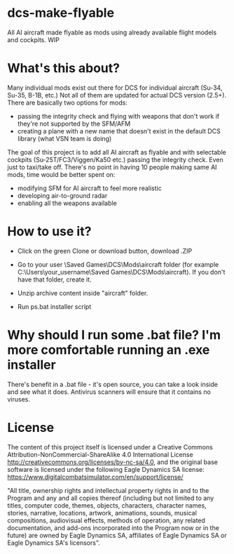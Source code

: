 # dcs-make-flyable
All AI aircraft made flyable as mods using already available flight models and cockpits. WIP

# What's this about?
Many individual mods exist out there for DCS for individual aircraft (Su-34, Su-35, B-1B, etc.) Not all of them are updated for actual DCS version (2.5+). There are basically two options for mods:
- passing the integrity check and flying with weapons that don't work if they're not supported by the SFM/AFM
- creating a plane with a new name that doesn't exist in the default DCS library (what VSN team is doing)

The goal of this project is to add all AI aircraft as flyable and with selectable cockpits (Su-25T/FC3/Viggen/Ka50 etc.) passing the integrity check. Even just to taxi/take off. There's no point in having 10 people making same AI mods, time would be better spent on:
- modifying SFM for AI aircraft to feel more realistic
- developing air-to-ground radar
- enabling all the weapons available

# How to use it?
* Click on the green Clone or download button, download .ZIP

* Go to your user \Saved Games\DCS\Mods\aircraft folder (for example C:\Users\your_username\Saved Games\DCS\Mods\aircraft). If you don't have that folder, create it.

* Unzip archive content inside "aircraft" folder.

* Run ps.bat installer script

# Why should I run some .bat file? I'm more comfortable running an .exe installer
There's benefit in a .bat file - it's open source, you can take a look inside and see what it does. Antivirus scanners will ensure that it contains no viruses.

# License
The content of this project itself is licensed under a Creative Commons Attribution-NonCommercial-ShareAlike 4.0 International License http://creativecommons.org/licenses/by-nc-sa/4.0, and the original base software is licensed under the following  Eagle Dynamics SA license: https://www.digitalcombatsimulator.com/en/support/license/

"All title, ownership rights and intellectual property rights in and to the Program and any and all copies thereof (including but not limited to any titles, computer code, themes, objects, characters, character names, stories, narrative, locations, artwork, animations, sounds, musical compositions, audiovisual effects, methods of operation, any related documentation, and add-ons incorporated into the Program now or in the future) are owned by Eagle Dynamics SA, affiliates of Eagle Dynamics SA or Eagle Dynamics SA's licensors".

